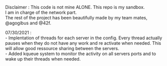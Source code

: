 Disclaimer : This code is not mine ALONE. This repo is my sandbox.<br>
I am in charge of the network part.<br>
The rest of the project has been beautifully made by my team mates, @agogibus and @42f.<br>

07/30/2021 :<br>
    - Implentation of threads for each server in the config. Every thread actually pauses when they do not have any work and re activate when needed. This will allow good ressource sharing between the servers.<br>
    - Added kqueue system to monitor the activity on all servers ports and to wake up their threads when needed.<br>